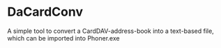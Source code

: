 # DaCardConv
A simple tool to convert a CardDAV-address-book into a text-based file, which can be imported into Phoner.exe
